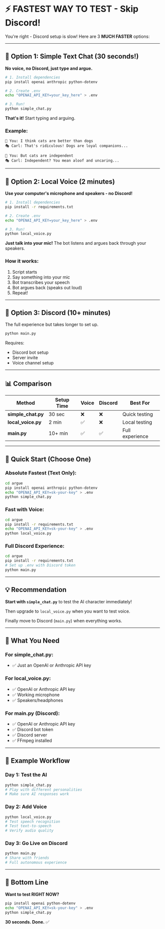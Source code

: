 # ⚡ FASTEST WAY TO TEST - Skip Discord!

You're right - Discord setup is slow! Here are 3 **MUCH FASTER** options:

---

## 🥇 Option 1: Simple Text Chat (30 seconds!)

**No voice, no Discord, just type and argue.**

```bash
# 1. Install dependencies
pip install openai anthropic python-dotenv

# 2. Create .env
echo "OPENAI_API_KEY=your_key_here" > .env

# 3. Run!
python simple_chat.py
```

**That's it!** Start typing and arguing.

### Example:
```
💬 You: I think cats are better than dogs
🎭 Carl: That's ridiculous! Dogs are loyal companions...

💬 You: But cats are independent
🎭 Carl: Independent? You mean aloof and uncaring...
```

---

## 🥈 Option 2: Local Voice (2 minutes)

**Use your computer's microphone and speakers - no Discord!**

```bash
# 1. Install dependencies
pip install -r requirements.txt

# 2. Create .env
echo "OPENAI_API_KEY=your_key_here" > .env

# 3. Run!
python local_voice.py
```

**Just talk into your mic!** The bot listens and argues back through your speakers.

### How it works:
1. Script starts
2. Say something into your mic
3. Bot transcribes your speech
4. Bot argues back (speaks out loud)
5. Repeat!

---

## 🥉 Option 3: Discord (10+ minutes)

The full experience but takes longer to set up.

```bash
python main.py
```

Requires:
- Discord bot setup
- Server invite
- Voice channel setup

---

## 📊 Comparison

| Method | Setup Time | Voice | Discord | Best For |
|--------|-----------|-------|---------|----------|
| **simple_chat.py** | 30 sec | ❌ | ❌ | Quick testing |
| **local_voice.py** | 2 min | ✅ | ❌ | Local testing |
| **main.py** | 10+ min | ✅ | ✅ | Full experience |

---

## 🚀 Quick Start (Choose One)

### Absolute Fastest (Text Only):

```bash
cd argue
pip install openai anthropic python-dotenv
echo "OPENAI_API_KEY=sk-your-key" > .env
python simple_chat.py
```

### Fast with Voice:

```bash
cd argue
pip install -r requirements.txt
echo "OPENAI_API_KEY=sk-your-key" > .env
python local_voice.py
```

### Full Discord Experience:

```bash
cd argue
pip install -r requirements.txt
# Set up .env with Discord token
python main.py
```

---

## 💡 Recommendation

**Start with `simple_chat.py`** to test the AI character immediately!

Then upgrade to `local_voice.py` when you want to test voice.

Finally move to Discord (`main.py`) when everything works.

---

## 🔑 What You Need

### For simple_chat.py:
- ✅ Just an OpenAI or Anthropic API key

### For local_voice.py:
- ✅ OpenAI or Anthropic API key
- ✅ Working microphone
- ✅ Speakers/headphones

### For main.py (Discord):
- ✅ OpenAI or Anthropic API key
- ✅ Discord bot token
- ✅ Discord server
- ✅ FFmpeg installed

---

## 📝 Example Workflow

### Day 1: Test the AI
```bash
python simple_chat.py
# Play with different personalities
# Make sure AI responses work
```

### Day 2: Add Voice
```bash
python local_voice.py
# Test speech recognition
# Test text-to-speech
# Verify audio quality
```

### Day 3: Go Live on Discord
```bash
python main.py
# Share with friends
# Full autonomous experience
```

---

## 🎯 Bottom Line

**Want to test RIGHT NOW?**

```bash
pip install openai python-dotenv
echo "OPENAI_API_KEY=sk-your-key" > .env
python simple_chat.py
```

**30 seconds. Done.** ✅


